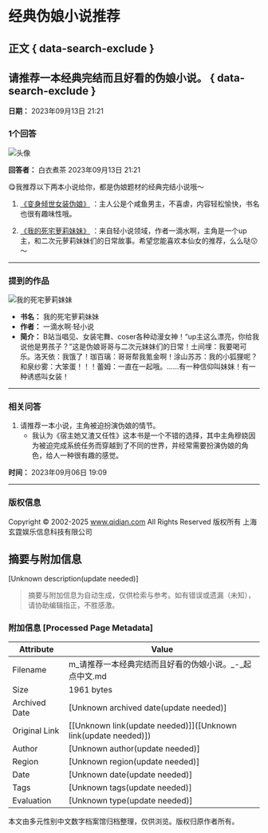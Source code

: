 # 经典伪娘小说推荐

## 正文 { data-search-exclude }


## 请推荐一本经典完结而且好看的伪娘小说。 { data-search-exclude }

**日期：** 2023年09月13日 21:21

### 1个回答

![头像](https://facepic.qidian.com/qd_face/349573/286/100)

**回答者：** 白衣煮茶 2023年09月13日 21:21

😋我推荐以下两本小说给你，都是伪娘题材的经典完结小说哦～

1. [《变身倾世女装伪娘》](//www.qidian.com/so/变身倾世女装伪娘.html)  ：主人公是个咸鱼男主，不喜虐，内容轻松愉快，书名也很有趣味性哦。
   
2. [《我的死宅萝莉妹妹》](//www.qidian.com/book/1009918248/)  ：来自轻小说领域，作者一滴水啊，主角是一个up主，和二次元萝莉妹妹们的日常故事。希望您能喜欢本仙女的推荐，么么哒😗～

---

### 提到的作品

![我的死宅萝莉妹妹](//bookcover.yuewen.com/qdbimg/349573/1009918248/180)
- **书名：** 我的死宅萝莉妹妹
- **作者：** 一滴水啊·轻小说
- **简介：** B站当唱见、女装宅舞、coser各种动漫女神！“up主这么漂亮，你给我说他是男孩子？”这是伪娘哥哥与二次元妹妹们的日常！土间埋：我要喝可乐。洛天依：我饿了！珈百璃：哥哥帮我氪金啊！涂山苏苏：我的小狐狸呢？和泉纱雾：大笨蛋！！！蕾姆：一直在一起哦。......有一种信仰叫妹妹！有一种诱惑叫女装！

---

### 相关问答

1. 请推荐一本小说，主角被迫扮演伪娘的情节。
   - 我认为《宿主她又渣又任性》这本书是一个不错的选择，其中主角穆娆因为被迫完成系统任务而穿越到了不同的世界，并经常需要扮演伪娘的角色，给人一种很有趣的感觉。

**时间：** 2023年09月06日 19:09

---

### 版权信息
Copyright © 2002-2025 www.qidian.com All Rights Reserved 版权所有 上海玄霆娱乐信息科技有限公司
<!-- tcd_original_link https://m.qidian.com/ask/qurwzvxcl -->


## 摘要与附加信息

<!-- tcd_abstract -->
[Unknown description(update needed)]
<!-- tcd_abstract_end -->

> 摘要与附加信息为自动生成，仅供检索与参考。如有错误或遗漏（未知），请协助编辑指正，不胜感激。

### 附加信息 [Processed Page Metadata]

| Attribute       | Value                                  |
|-----------------|----------------------------------------|
| Filename        | m_请推荐一本经典完结而且好看的伪娘小说。_-_起点中文.md                             |
| Size            | 1961 bytes                           |
| Archived Date   | [Unknown archived date(update needed)]                             |
| Original Link   | [[Unknown link(update needed)]]([Unknown link(update needed)])                       |
| Author          | [Unknown author(update needed)]                               |
| Region          | [Unknown region(update needed)]                               |
| Date            | [Unknown date(update needed)]                                 |
| Tags            | [Unknown tags(update needed)]                                 |
| Evaluation            | [Unknown type(update needed)]                                 |
<!-- tcd_table_end -->

本文由多元性别中文数字档案馆归档整理，仅供浏览。版权归原作者所有。
